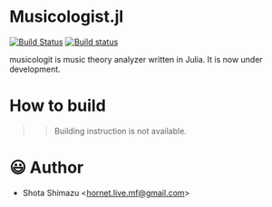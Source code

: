 # Musicologist.jl

[![Build Status](https://travis-ci.org/shotastage/Musicologist.jl.svg?branch=master)](https://travis-ci.org/shotastage/Musicologist.jl)
[![Build status](https://ci.appveyor.com/api/projects/status/gplqova9bh2gxfwn?svg=true)](https://ci.appveyor.com/project/shotastage/musicologist-jl)


musicologit is music theory analyzer written in Julia.
It is now under development.

# How to build

>> Building instruction is not available.

# 😃 Author
- Shota Shimazu <[hornet.live.mf@gmail.com](maito:hornet.live.mf@gmail.com)>
